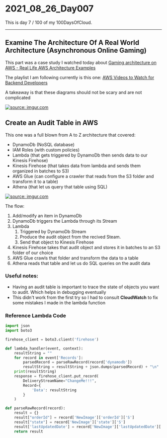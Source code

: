 # 2021_08_26_Day007

This is day 7 / 100 of my 100DaysOfCloud.

---
## Examine The Architecture Of A Real World Architecture (Asynchronous Online Gaming)
This part was a case study I watched today about [Gaming architecture on AWS - Real Life AWS Architecture Examples](https://www.youtube.com/watch?v=q-0yzA3WgXc)

The playlist I am following currently is this one: [AWS Videos to Watch for Backend Developers](https://www.youtube.com/playlist?list=PL9nWRykSBSFhWuF7OOU4NYvVwlawbKaEO)

A takeaway is that these diagrams should not be scary and are not complicated

<a href="https://i.imgur.com/nM8kam1"><img src="https://i.imgur.com/nM8kam1.png" title="source: imgur.com" /></a>



## Create an Audit Table in AWS
This one was a full blown from A to Z architecture that covered:

- DynamoDb (NoSQL database)
- IAM Roles (with custom policies)
- Lambda (that gets triggered by DynamoDb then sends data to our Kinesis Firehose)
- Kinesis Firehose (that takes data from lambda and sends them organized in batches to S3)
- AWS Glue (can configure a crawler that reads from the S3 folder and transform it to a table)
- Athena (that let us query that table using SQL)

<a href="https://i.imgur.com/g5N4zEA"><img src="https://i.imgur.com/g5N4zEA.png" title="source: imgur.com" /></a>


The flow:
1. Add/modify an item in DynamoDb
2. DynamoDb triggers the Lambda through its Stream
3. Lambda
    1. Triggered by DynamoDb Stream
    2. Produce the audit object from the recived Steam.
    3. Send that object to Kinesis Firehose
4. Kinesis Firehose takes that audit object and stores it in batches to an S3 folder of our choice
5. AWS Glue crawls that folder and transform the data to a table
6. Athena reads that table and let us do SQL queries on the audit data


### Useful notes:
- Having an audit table is important to trace the state of objects you want to audit. Which helps in debugging eventually
- This didn't work from the first try so I had to consult **CloudWatch** to fix some mistakes I made in the lambda function

### Reference Lambda Code
```python
import json
import boto3

firehose_client = boto3.client('firehose')

def lambda_handler(event, context):
    resultString = ""
    for record in event['Records']:
        parsedRecord = parseRawRecord(record['dynamodb'])
        resultString = resultString + json.dumps(parsedRecord) + "\n"
    print(resultString)
    response = firehose_client.put_record(
        DeliveryStreamName="ChangeMe!!!",
        Record={
            'Data': resultString
        }
    )

def parseRawRecord(record):
    result = {}
    result["orderId"] = record['NewImage']['orderId']['S']
    result["state"] = record['NewImage']['state']['S']
    result['lastUpdatedDate'] = record['NewImage']['lastUpdatedDate']['N']
    return result
 ```